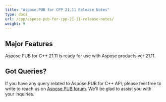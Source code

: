 ```yaml
---
title: "Aspose.PUB for CPP 21.11 Release Notes"
type: docs
url: /cpp/aspose-pub-for-cpp-21-11-release-notes/
weight: 9
---
```


## Major Features

Aspose.PUB for C++ 21.11 is ready for use with Aspose products ver 21.11.

## Got Queries?
If you have any query related to Aspose.PUB for C++ API, please feel free to write to reach us on [Aspose.PUB forum](https://forum.aspose.com/c/pub/). We'll be glad to assist you with your inquiries.
